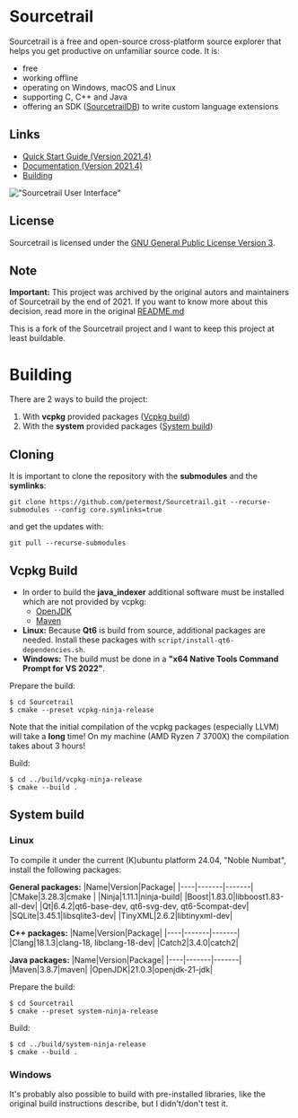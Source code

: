# Sourcetrail

Sourcetrail is a free and open-source cross-platform source explorer that helps you get productive on unfamiliar source code. It is:
* free
* working offline
* operating on Windows, macOS and Linux
* supporting C, C++ and Java
* offering an SDK ([SourcetrailDB](https://github.com/CoatiSoftware/SourcetrailDB)) to write custom language extensions



## __Links__
* [Quick Start Guide (Version 2021.4)](DOCUMENTATION.md#getting-started)
* [Documentation (Version 2021.4)](DOCUMENTATION.md)
* [Building](#building)

!["Sourcetrail User Interface"](docs/readme/user_interface.png "Sourcetrail User Interface")



## License

Sourcetrail is licensed under the [GNU General Public License Version 3](LICENSE.txt).

## Note

__Important:__ This project was archived by the original autors and maintainers of Sourcetrail by the end of 2021. If you want to know more about this decision, read more in the original [README.md](unused_coati_software_files/README.md)

This is a fork of the Sourcetrail project and I want to keep this project at least buildable. 

# Building

There are 2 ways to build the project:
1. With **vcpkg** provided packages ([Vcpkg build](#vcpkg-build))
2. With the **system** provided packages ([System build](#system-build))

## Cloning

It is important to clone the repository with the **submodules** and the **symlinks**:
```
git clone https://github.com/petermost/Sourcetrail.git --recurse-submodules --config core.symlinks=true
```
and get the updates with:
```
git pull --recurse-submodules
```



## Vcpkg Build

* In order to build the **java_indexer** additional software must be installed which are not provided by vcpkg:
    * [OpenJDK](https://jdk.java.net/)
    * [Maven](https://maven.apache.org/)
* **Linux:** Because **Qt6** is build from source, additional packages are needed. Install these packages with `script/install-qt6-dependencies.sh`.
* **Windows:** The build must be done in a **"x64 Native Tools Command Prompt for VS 2022"**.

Prepare the build:
```
$ cd Sourcetrail
$ cmake --preset vcpkg-ninja-release
```
Note that the initial compilation of the vcpkg packages (especially LLVM) will take a **long** time! On my machine (AMD Ryzen 7 3700X) the compilation takes about 3 hours!

Build:
```
$ cd ../build/vcpkg-ninja-release
$ cmake --build .
```



## System build

### Linux

To compile it under the current (K)ubuntu platform 24.04, "Noble Numbat", install the following packages:

**General packages:**
|Name|Version|Package|
|----|-------|-------|
|CMake|3.28.3|cmake  |
|Ninja|1.11.1|ninja-build|
|Boost|1.83.0|libboost1.83-all-dev|
|Qt|6.4.2|qt6-base-dev, qt6-svg-dev, qt6-5compat-dev|
|SQLite|3.45.1|libsqlite3-dev|
|TinyXML|2.6.2|libtinyxml-dev|

**C++ packages:**
|Name|Version|Package|
|----|-------|-------|
|Clang|18.1.3|clang-18, libclang-18-dev|
|Catch2|3.4.0|catch2|

**Java packages:**
|Name|Version|Package|
|----|-------|-------|
|Maven|3.8.7|maven|
|OpenJDK|21.0.3|openjdk-21-jdk|

Prepare the build:
```
$ cd Sourcetrail
$ cmake --preset system-ninja-release
```

Build:
```
$ cd ../build/system-ninja-release
$ cmake --build .
```

### Windows
It's probably also possible to build with pre-installed libraries, like the original build instructions describe, but I didn't/don't test it.

